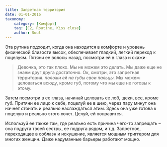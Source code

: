```yaml
---
title: Запретная территория
date: 01-01-2016
taxonomy:
    category: [Комфорт]
	tag: [C2, Routine, Kiss close]
	author: Soul
---
```


Эта рутина подходит, когда она находится в комфорте и уровень физической близости высок, обеспечивает гладкий, легкий переход к поцелуям.
Потяни ее волосы назад, посмотри ей в глаза и скажи:

> Девочка, это так плохо. Мы не можем это делать. Мы даже еще не знаем друг друга достаточно. Ок, смотри, это запретная территория. *положи ей на губы свои пальцы.* Мы можем целоваться всюду, кроме губ, потому что мы еще не готовы к этому.

Затем посмотри в ее глаза, начинай целовать ее лоб, щеки, все, кроме губ. Притяни ее лицо к себе, поцелуй ее в шею, через пару минут она начнет стонать и реально наслаждаться этим. Здесь она уже готова к поцелую и реально этого хочет. Целуй, ей понравится.

Используй ее также там, где реально есть причина чего-то запрещать – она подруга твоей сестры, ее подруга рядом, и т.д. Запретное, переходящее в соблазн и искушение, является мощным триггером для многих женщин. Даже надуманные барьеры работают мощно.